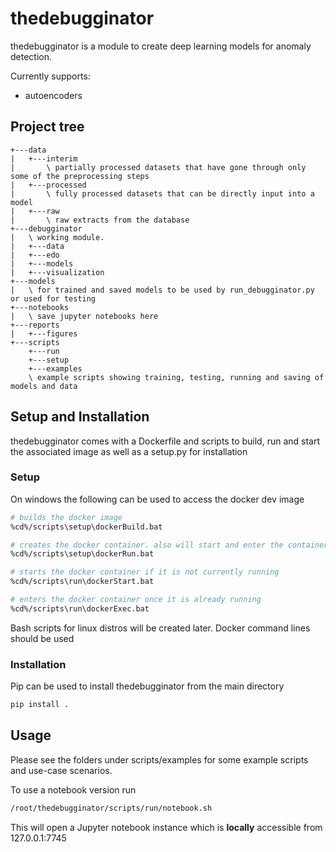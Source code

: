 # thedebugginator

thedebugginator is a module to create deep learning models for anomaly detection.

Currently supports:
- autoencoders

## Project tree

```
+---data
|   +---interim
|       \ partially processed datasets that have gone through only some of the preprocessing steps
|   +---processed
|       \ fully processed datasets that can be directly input into a model
|   +---raw
|       \ raw extracts from the database
+---debugginator
|   \ working module.
|   +---data
|   +---edo
|   +---models
|   +---visualization
+---models
|   \ for trained and saved models to be used by run_debugginator.py or used for testing
+---notebooks
|   \ save jupyter notebooks here
+---reports
|   +---figures
+---scripts
    +---run
    +---setup
    +---examples
	\ example scripts showing training, testing, running and saving of models and data
```

## Setup and Installation

thedebugginator comes with a Dockerfile and scripts to build, run and start the associated image as well as a setup.py for installation

### Setup

On windows the following can be used to access the docker dev image

```bash
# builds the docker image
%cd%/scripts\setup\dockerBuild.bat

# creates the docker container. also will start and enter the container
%cd%/scripts\setup\dockerRun.bat

# starts the docker container if it is not currently running
%cd%/scripts\run\dockerStart.bat

# enters the docker container once it is already running
%cd%/scripts\run\dockerExec.bat
```

Bash scripts for linux distros will be created later. Docker command lines should be used

### Installation

Pip can be used to install thedebugginator from the main directory

```bash
pip install .
```

## Usage

Please see the folders under scripts/examples for some example scripts and use-case scenarios.

To use a notebook version run

```bash
/root/thedebugginator/scripts/run/notebook.sh
```

This will open a Jupyter notebook instance which is **locally** accessible from 127.0.0.1:7745